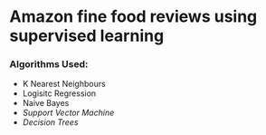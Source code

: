 # Amazon fine food reviews using supervised learning

### Algorithms Used:
- K Nearest Neighbours
- Logisitc Regression
- Naive Bayes
- _Support Vector Machine_
- _Decision Trees_
